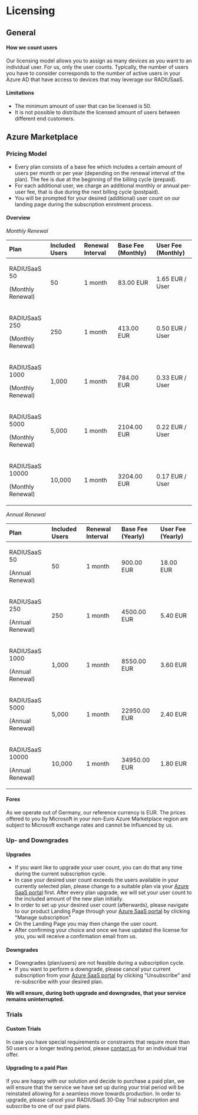 # Licensing

## General

#### How we count users

Our licensing model allows you to assign as many devices as you want to an individual user. For us, only the user counts. Typically, the number of users you have to consider corresponds to the number of active users in your Azure AD that have access to devices that may leverage our RADIUSaaS.

#### Limitations

* The minimum amount of user that can be licensed is 50.
* It is not possible to distribute the licensed amount of users between different end customers.

## Azure Marketplace

### Pricing Model

* Every plan consists of a base fee which includes a certain amount of users per month or per year \(depending on the renewal interval of the plan\). The fee is due at the beginning of the billing cycle \(prepaid\).
* For each additional user, we charge an additional monthly or annual per-user fee, that is due during the next billing cycle \(postpaid\).
* You will be prompted for your desired \(additional\) user count on our landing page during the subscription enrolment process.

#### Overview

_Monthly Renewal_

<table>
  <thead>
    <tr>
      <th style="text-align:left">Plan</th>
      <th style="text-align:left">Included Users</th>
      <th style="text-align:left">Renewal Interval</th>
      <th style="text-align:left">Base Fee (Monthly)</th>
      <th style="text-align:left">User Fee (Monthly)</th>
    </tr>
  </thead>
  <tbody>
    <tr>
      <td style="text-align:left">
        <p>RADIUSaaS 50</p>
        <p>(Monthly Renewal)</p>
      </td>
      <td style="text-align:left">50</td>
      <td style="text-align:left">1 month</td>
      <td style="text-align:left">83.00 EUR</td>
      <td style="text-align:left">1.65 EUR / User</td>
    </tr>
    <tr>
      <td style="text-align:left">
        <p>RADIUSaaS 250</p>
        <p>(Monthly Renewal)</p>
      </td>
      <td style="text-align:left">250</td>
      <td style="text-align:left">1 month</td>
      <td style="text-align:left">413.00 EUR</td>
      <td style="text-align:left">0.50 EUR / User</td>
    </tr>
    <tr>
      <td style="text-align:left">
        <p>RADIUSaaS 1000</p>
        <p>(Monthly Renewal)</p>
      </td>
      <td style="text-align:left">1,000</td>
      <td style="text-align:left">1 month</td>
      <td style="text-align:left">784.00 EUR</td>
      <td style="text-align:left">0.33 EUR / User</td>
    </tr>
    <tr>
      <td style="text-align:left">
        <p>RADIUSaaS 5000</p>
        <p>(Monthly Renewal)</p>
      </td>
      <td style="text-align:left">5,000</td>
      <td style="text-align:left">1 month</td>
      <td style="text-align:left">2104.00 EUR</td>
      <td style="text-align:left">0.22 EUR / User</td>
    </tr>
    <tr>
      <td style="text-align:left">
        <p>RADIUSaaS 10000</p>
        <p>(Monthly Renewal)</p>
      </td>
      <td style="text-align:left">10,000</td>
      <td style="text-align:left">1 month</td>
      <td style="text-align:left">3204.00 EUR</td>
      <td style="text-align:left">0.17 EUR / User</td>
    </tr>
  </tbody>
</table>

_Annual Renewal_

<table>
  <thead>
    <tr>
      <th style="text-align:left">Plan</th>
      <th style="text-align:left">Included Users</th>
      <th style="text-align:left">Renewal Interval</th>
      <th style="text-align:left">Base Fee (Yearly)</th>
      <th style="text-align:left">User Fee (Yearly)</th>
    </tr>
  </thead>
  <tbody>
    <tr>
      <td style="text-align:left">
        <p>RADIUSaaS 50</p>
        <p>(Annual Renewal)</p>
      </td>
      <td style="text-align:left">50</td>
      <td style="text-align:left">1 month</td>
      <td style="text-align:left">900.00 EUR</td>
      <td style="text-align:left">18.00 EUR</td>
    </tr>
    <tr>
      <td style="text-align:left">
        <p>RADIUSaaS 250</p>
        <p>(Annual Renewal)</p>
      </td>
      <td style="text-align:left">250</td>
      <td style="text-align:left">1 month</td>
      <td style="text-align:left">4500.00 EUR</td>
      <td style="text-align:left">5.40 EUR</td>
    </tr>
    <tr>
      <td style="text-align:left">
        <p>RADIUSaaS 1000</p>
        <p>(Annual Renewal)</p>
      </td>
      <td style="text-align:left">1,000</td>
      <td style="text-align:left">1 month</td>
      <td style="text-align:left">8550.00 EUR</td>
      <td style="text-align:left">3.60 EUR</td>
    </tr>
    <tr>
      <td style="text-align:left">
        <p>RADIUSaaS 5000</p>
        <p>(Annual Renewal)</p>
      </td>
      <td style="text-align:left">5,000</td>
      <td style="text-align:left">1 month</td>
      <td style="text-align:left">22950.00 EUR</td>
      <td style="text-align:left">2.40 EUR</td>
    </tr>
    <tr>
      <td style="text-align:left">
        <p>RADIUSaaS 10000</p>
        <p>(Annual Renewal)</p>
      </td>
      <td style="text-align:left">10,000</td>
      <td style="text-align:left">1 month</td>
      <td style="text-align:left">34950.00 EUR</td>
      <td style="text-align:left">1.80 EUR</td>
    </tr>
  </tbody>
</table>

#### Forex

As we operate out of Germany, our reference currency is EUR. The prices offered to you by Microsoft in your non-Euro Azure Marketplace region are subject to Microsoft exchange rates and cannot be influenced by us.

### Up- and Downgrades

#### Upgrades

* If you want like to upgrade your user count, you can do that any time during the current subscription cycle.
* In case your desired user count exceeds the users available in your currently selected plan, please change to a suitable plan via your [Azure SaaS portal](https://portal.azure.com/#blade/HubsExtension/BrowseResourceBlade/resourceType/Microsoft.SaaS%2Fresources) first. After every plan upgrade, we will set your user count to the included amount of the new plan initially.
* In order to set up your desired user count \(afterwards\), please navigate to our product Landing Page through your [Azure SaaS portal](https://portal.azure.com/#blade/HubsExtension/BrowseResourceBlade/resourceType/Microsoft.SaaS%2Fresources) by clicking "Manage subscription"
* On the Landing Page you may then change the user count. 
* After confirming your choice and once we have updated the license for you, you will receive a confirmation email from us.

#### Downgrades

* Downgrades \(plan/users\) are not feasible during a subscription cycle.
* If you want to perform a downgrade, please cancel your current subscription from your [Azure SaaS portal](https://portal.azure.com/#blade/HubsExtension/BrowseResourceBlade/resourceType/Microsoft.SaaS%2Fresources) by clicking "Unsubscribe" and re-subscribe with your desired plan.

**We will ensure, during both upgrade and downgrades, that your service remains uninterrupted.**

### **Trials**

#### **Custom Trials**

In case you have special requirements or constraints that require more than 50 users or a longer testing period, please [contact us](https://glueckkanja.zendesk.com/hc/en-us/categories/360001671880-SCEPman) for an individual trial offer.

#### Upgrading to a paid Plan

If you are happy with our solution and decide to purchase a paid plan, we will ensure that the service we have set up during your trial period will be reinstated allowing for a seamless move towards production. In order to upgrade, please cancel your RADIUSaaS 30-Day Trial subscription and subscribe to one of our paid plans.


